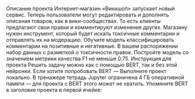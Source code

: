 Описание проекта
Интернет-магазин «Викишоп» запускает новый сервис. Теперь пользователи могут редактировать и дополнять описания товаров, как в вики-сообществах. То есть клиенты предлагают свои правки и комментируют изменения других. Магазину нужен инструмент, который будет искать токсичные комментарии и отправлять их на модерацию.
Обучите модель классифицировать комментарии на позитивные и негативные. В вашем распоряжении набор данных с разметкой о токсичности правок.
Постройте модель со значением метрики качества F1 не меньше 0.75.
Инструкция для проекта
Решить задачу можно как с помощью BERT, так и без этой нейронки. Если хотите попробовать BERT —
Выполните проект локально. В тренажере тетрадь Jupyter ограничена 4 ГБ оперативной памяти — для проекта с BERT этого может не хватить.
Упомяните BERT в заголовке проекта в первой ячейке:

